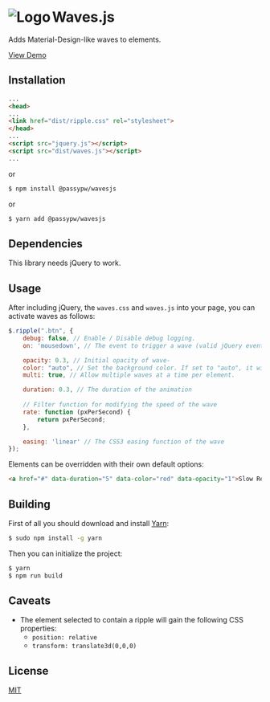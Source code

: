 <img src="https://github.com/PASSYpw/Waves.js/blob/master/logo.png" alt="Logo" align="left" /> Waves.js
======

Adds Material-Design-like waves to elements.

[View Demo](https://passypw.github.com/Waves.js/demo.html)

## Installation
```html
...
<head>
...
<link href="dist/ripple.css" rel="stylesheet">
</head>
...
<script src="jquery.js"></script>
<script src="dist/waves.js"></script>
...
```
or
```bash
$ npm install @passypw/wavesjs
```
or
```bash
$ yarn add @passypw/wavesjs
```

## Dependencies
This library needs jQuery to work.

## Usage
After including jQuery, the `waves.css` and `waves.js` into your page, you can activate waves as follows:

```javascript
$.ripple(".btn", {
	debug: false, // Enable / Disable debug logging.
	on: 'mousedown', // The event to trigger a wave (valid jQuery event).

	opacity: 0.3, // Initial opacity of wave-
	color: "auto", // Set the background color. If set to "auto", it will use the text color-
	multi: true, // Allow multiple waves at a time per element.

	duration: 0.3, // The duration of the animation
	
	// Filter function for modifying the speed of the wave
	rate: function (pxPerSecond) {
		return pxPerSecond;
	},

	easing: 'linear' // The CSS3 easing function of the wave
});
```

Elements can be overridden with their own default options:
```html
<a href="#" data-duration="5" data-color="red" data-opacity="1">Slow Red Ripple</a>
```

## Building
First of all you should download and install [Yarn](https://yarnpkg.com):
```bash
$ sudo npm install -g yarn
```

Then you can initialize the project:
```bash
$ yarn
$ npm run build
```

## Caveats
* The element selected to contain a ripple will gain the following CSS properties:
    * `position: relative`
    * `transform: translate3d(0,0,0)`

## License
[MIT](LICENSE)
